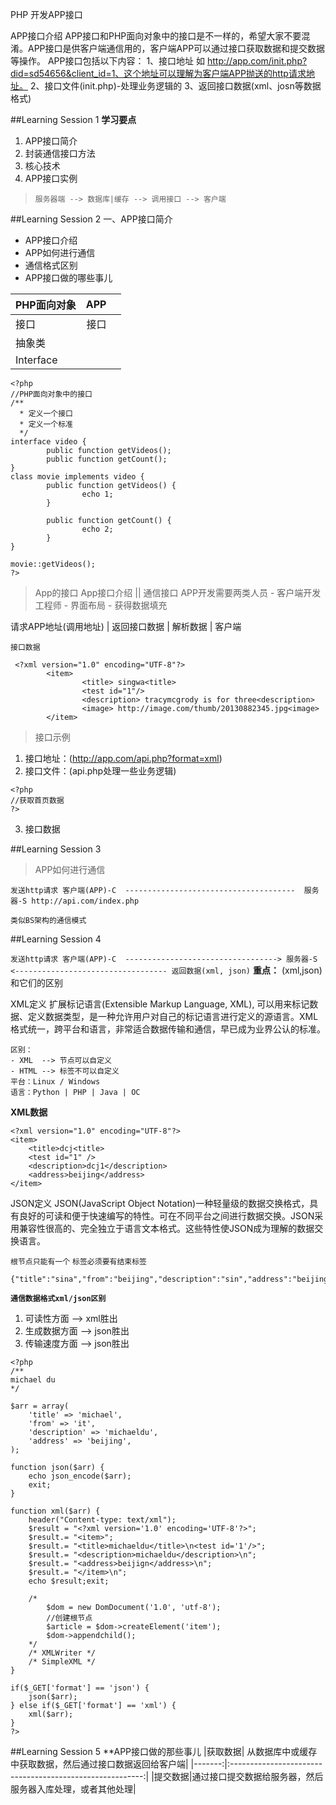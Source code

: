 PHP 开发APP接口

APP接口介绍
APP接口和PHP面向对象中的接口是不一样的，希望大家不要混淆。APP接口是供客户端通信用的，客户端APP可以通过接口获取数据和提交数据等操作。 APP接口包括以下内容： 1、接口地址 如 http://app.com/init.php?did=sd54656&client_id=1、这个地址可以理解为客户端APP抛送的http请求地址。 2、接口文件(init.php)-处理业务逻辑的 3、返回接口数据(xml、josn等数据格式)

##Learning Session 1
**学习要点**
1. APP接口简介
2. 封装通信接口方法
3. 核心技术
4. APP接口实例

> `服务器端 --> 数据库|缓存 --> 调用接口 --> 客户端`

##Learning Session 2
一、APP接口简介
- APP接口介绍
- APP如何进行通信
- 通信格式区别
- APP接口做的哪些事儿

|PHP面向对象|  APP|    |
|:----------|----:|:--:|
|接口|接口  |     |    |
|抽象类     |	  |    |
|Interface  |	  |    |

```
<?php
//PHP面向对象中的接口
/**
  * 定义一个接口
  * 定义一个标准
  */
interface video {
        public function getVideos();
        public function getCount();
}
class movie implements video {
        public function getVideos() {
                echo 1;
        }

        public function getCount() {
                echo 2;
        }
}

movie::getVideos();
?>
```

> App的接口
App接口介绍
    ||
通信接口
APP开发需要两类人员
        - 客户端开发工程师
                - 界面布局
                - 获得数据填充


请求APP地址(调用地址)
        |
返回接口数据
        |
解析数据
        |
客户端

`接口数据`
```
 <?xml version="1.0" encoding="UTF-8"?>
        <item>
                <title> singwa<title>
                <test id="1"/>
                <description> tracymcgrody is for three<description>
                <image> http://image.com/thumb/20130882345.jpg<image>
        </item>

```

> 接口示例
1. 接口地址：(http://app.com/api.php?format=xml)
2. 接口文件：(api.php处理一些业务逻辑)
```
<?php
//获取首页数据
?>
```
3. 接口数据


##Learning Session 3
> APP如何进行通信

`
			发送http请求
客户端(APP)-C	--------------------------------------	服务器-S
			http://api.com/index.php
`

`类似BS架构的通信模式`


##Learning Session 4
			
`
			发送http请求
客户端(APP)-C	---------------------------------->	服务器-S
		<----------------------------------
			返回数据(xml, json)
`
**重点：**
(xml,json)和它们的区别

XML定义
扩展标记语言(Extensible Markup Language, XML), 可以用来标记数据、定义数据类型，是一种允许用户对自己的标记语言进行定义的源语言。XML格式统一，跨平台和语言，非常适合数据传输和通信，早已成为业界公认的标准。

	区别：
	- XML  --> 节点可以自定义
	- HTML --> 标签不可以自定义
	平台：Linux / Windows
	语言：Python | PHP | Java | OC

**XML数据**
```
<?xml version="1.0" encoding="UTF-8"?>
<item>
	<title>dcj<title>
	<test id="1" />
	<description>dcj1</description>
	<address>beijing</address>
</item>
```

JSON定义
JSON(JavaScript Object Notation)一种轻量级的数据交换格式，具有良好的可读和便于快速编写的特性。可在不同平台之间进行数据交换。JSON采用兼容性很高的、完全独立于语言文本格式。这些特性使JSON成为理解的数据交换语言。

`根节点只能有一个` `标签必须要有结束标签`
```
{"title":"sina","from":"beijing","description":"sin","address":"beijing"}
```

**`通信数据格式xml/json区别`**
1. 可读性方面	-->  xml胜出
2. 生成数据方面 -->  json胜出
3. 传输速度方面 -->  json胜出

```
<?php
/**
michael du
*/

$arr = array(
	'title' => 'michael',
	'from' => 'it',
	'description' => 'michaeldu',
	'address' => 'beijing',
);

function json($arr) {
	echo json_encode($arr);
	exit;
}

function xml($arr) {
	header("Content-type: text/xml");
	$result = "<?xml version='1.0' encoding='UTF-8'?>";
	$result.= "<item>";
	$result.= "<title>michaeldu</title>\n<test id='1'/>";
	$result.= "<description>michaeldu</description>\n";
	$result.= "<address>beijign</address>\n";
	$result.= "</item>\n";
	echo $result;exit;

	/*
		$dom = new DomDocument('1.0', 'utf-8');
		//创建根节点
		$article = $dom->createElement('item');
		$dom->appendchild();
	*/
	/* XMLWriter */
	/* SimpleXML */
}

if($_GET['format'] == 'json') {
	json($arr);
} else if($_GET['format'] == 'xml') {
	xml($arr);
}
?>
```

##Learning Session 5
**APP接口做的那些事儿
|获取数据|  从数据库中或缓存中获取数据，然后通过接口数据返回给客户端|
|-------:|:--------------------------------------------------------:|
|提交数据|通过接口提交数据给服务器，然后服务器入库处理，或者其他处理|
